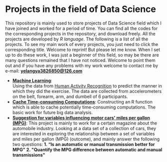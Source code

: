 Projects in the field of Data Science 
=====================================

This repository is mainly used to store projects of Data Science field which I have joined and worked for a period of time. You can find all the codes for the corresponding projects in the repository, and download freely. All the projects are developed by *R language*. The following is a list of all the projects. To see my main work of every projects, you just need to click the corresponding title. Welcome to reprint! But please let me know. When I set up to do these work, I was just a beginner of this field, so may be there are many questions remained that I have not noticed. Welcome to point them out and if you have any problems with my work welcome to contact me by e-mail:  **yelangya3826850@126.com**

  * **[Machine Learning](http://yelangya3826850.github.io/datasciencecoursera/)**:  
      Using the data from [Human Activity Recognition](http://groupware.les.inf.puc-rio.br/har) to predict the manner in         which they did the exercise. The data are collected from accelerometers on the belt, forearm, arm, and dumbell of 6        participants.
  * **[Cache Time-consuming Computations](http://rpubs.com/yelangya3826850/CacheTime-consumingComputations)**:
      Constructing an R function which is able to cache potentially time-consuming computations. The basic work for future       big data analysis.
  * **[Suggestion for variables influencing motor cars' miles per gallon (MPG)](http://rpubs.com/yelangya3826850/SuggestionforvariablesinfluencingmotorcarsmilespergallonMPG)**:
      This project is mainly to work for a certain magazine about the automobile industry. Looking at a data set of a            collection of cars, they are interested in exploring the relationship between a set of variables and miles per gallon       (MPG) (outcome), and mainly answer the following two questions:
      **1. “Is an automatic or manual transmission better for MPG”**
      **2. "Quantify the MPG difference between automatic and manual transmissions"**
      
